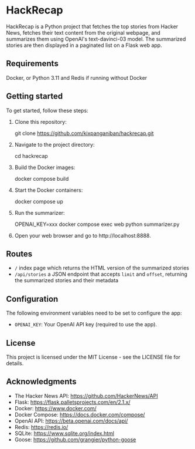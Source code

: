 # HackRecap

HackRecap is a Python project that fetches the top stories from Hacker News, fetches their text content from the original webpage, and summarizes them using OpenAI's text-davinci-03 model. The summarized stories are then displayed in a paginated list on a Flask web app.

## Requirements

Docker, or Python 3.11 and Redis if running without Docker

## Getting started

To get started, follow these steps:

1. Clone this repository:

    git clone https://github.com/kixpanganiban/hackrecap.git

2. Navigate to the project directory:

    cd hackrecap

3. Build the Docker images:

    docker compose build

4. Start the Docker containers:

    docker compose up

5. Run the summarizer:

    OPENAI_KEY=xxx docker compose exec web python summarizer.py

6. Open your web browser and go to http://localhost:8888.

## Routes

- `/` index page which returns the HTML version of the summarized stories
- `/api/stories` a JSON endpoint that accepts `limit` and `offset`, returning the summarized stories and their metadata

## Configuration

The following environment variables need to be set to configure the app:

- `OPENAI_KEY`: Your OpenAI API key (required to use the app).

## License

This project is licensed under the MIT License - see the LICENSE file for details.

## Acknowledgments

- The Hacker News API: https://github.com/HackerNews/API
- Flask: https://flask.palletsprojects.com/en/2.1.x/
- Docker: https://www.docker.com/
- Docker Compose: https://docs.docker.com/compose/
- OpenAI API: https://beta.openai.com/docs/api/
- Redis: https://redis.io/
- SQLite: https://www.sqlite.org/index.html
- Goose: https://github.com/grangier/python-goose
